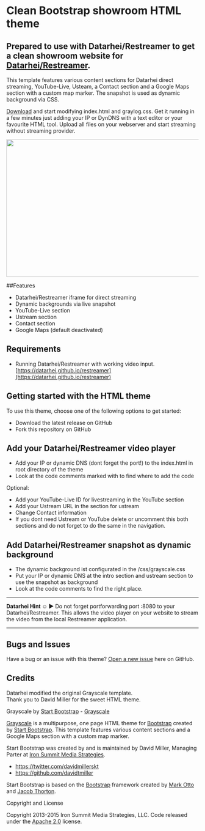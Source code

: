 # Clean Bootstrap showroom HTML theme
## Prepared to use with Datarhei/Restreamer to get a clean showroom website for [Datarhei/Restreamer](https://datarhei.github.io/restreamer).  
This template features various content sections for Datarhei direct streaming, YouTube-Live, Usteam, a Contact section and a Google Maps section with a custom map marker. The snapshot is used as dynamic background via CSS. 

[Download](https://github.com/datarhei/showroom-html-theme/archive/gh-pages.zip) and start modifying index.html and graylog.css. Get it running in a few minutes just adding your IP or DynDNS with a text editor or your favourite HTML tool. Upload all files on your webserver and start streaming without streaming provider.

<img src="https://datarhei.github.io/restreamer/img/showroom-theme-scr.jpg" width="640" height="360">

##Features

* Datarhei/Restreamer iframe for direct streaming
* Dynamic backgrounds via live snapshot
* YouTube-Live section
* Ustream section
* Contact section
* Google Maps (default deactivated)

## Requirements
* Running Datarhei/Restreamer with working video input. [https://datarhei.github.io/restreamer](https://datarhei.github.io/restreamer)

## Getting started with the HTML theme

To use this theme, choose one of the following options to get started:
* Download the latest release on GitHub
* Fork this repository on GitHub

## Add your Datarhei/Restreamer video player
* Add your IP or dynamic DNS (dont forget the port!) to the index.html in root directory of the theme
* Look at the code comments marked with <!-- --> to find where to add the code

Optional: 
* Add your YouTube-Live ID for livestreaming in the YouTube section
* Add your Ustream URL in the section for ustream
* Change Contact information
* If you dont need Ustream or YouTube delete or uncomment this both sections and do not forget to do the same in the navigation.

## Add Datarhei/Restreamer snapshot as dynamic background
* The dynamic background ist configurated in the /css/grayscale.css
* Put your IP or dynamic DNS at the intro section and ustream section to use the snapshot as background
* Look at the code comments to find the right place.

---
**Datarhei Hint ☺ ►**  Do not forget portforwarding port :8080 to your Datarhei/Restreamer. This allows the video player on your website to stream the video from the local Restreamer application.

---
## Bugs and Issues

Have a bug or an issue with this theme? [Open a new issue](https://github.com/datarhei/showroom/issues) here on GitHub.

## Credits
Datarhei modified the original Grayscale template.  
Thank you to David Miller for the sweet HTML theme. 

Grayscale by [Start Bootstrap](http://startbootstrap.com/) - [Grayscale](http://startbootstrap.com/template-overviews/grayscale/)  

[Grayscale](http://startbootstrap.com/template-overviews/grayscale/) is a multipurpose, one page HTML theme for [Bootstrap](http://getbootstrap.com/) created by [Start Bootstrap](http://startbootstrap.com/). This template features various content sections and a Google Maps section with a custom map marker.    

Start Bootstrap was created by and is maintained by David Miller, Managing Parter at [Iron Summit Media Strategies](http://www.ironsummitmedia.com/).  

* https://twitter.com/davidmillerskt
* https://github.com/davidtmiller  

Start Bootstrap is based on the [Bootstrap](http://getbootstrap.com/) framework created by [Mark Otto](https://twitter.com/mdo) and [Jacob Thorton](https://twitter.com/fat).  

Copyright and License   

Copyright 2013-2015 Iron Summit Media Strategies, LLC. Code released under the [Apache 2.0](https://github.com/IronSummitMedia/startbootstrap-grayscale/blob/gh-pages/LICENSE) license.
